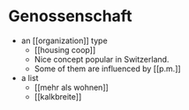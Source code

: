 # Genossenschaft

- an [[organization]] type
    - [[housing coop]]
    - Nice concept popular in Switzerland.
    - Some of them are influenced by [[p.m.]]
- a list
  - [[mehr als wohnen]]
  - [[kalkbreite]]
